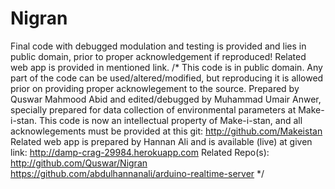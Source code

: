 # Nigran
Final code with debugged modulation and testing is provided and lies in public domain, prior to proper acknowledgement if reproduced!
Related web app is provided in mentioned link.
/*
This code is in public domain. Any part of the code can be used/altered/modified, but reproducing it is allowed prior on providing proper acknowlegement to the source.
Prepared by Quswar Mahmood Abid and edited/debugged by Muhammad Umair Anwer, specially prepared for data collection of environmental parameters at Make-i-stan.
This code is now an intellectual property of Make-i-stan, and all acknowlegements must be provided at this git: http://github.com/Makeistan
Related web app is prepared by Hannan Ali and is available (live) at given link: http://damp-crag-29984.herokuapp.com
Related Repo(s):
http://github.com/Quswar/Nigran
https://github.com/abdulhannanali/arduino-realtime-server
*/
